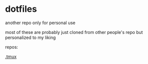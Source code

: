 # dotfiles
another repo only for personal use

most of these are probably just cloned from other people's repo
but personalized to my liking


repos:

[.tmux](https://github.com/gpakosz/tmux)
